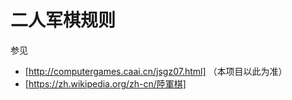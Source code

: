 # 二人军棋规则
参见
- [http://computergames.caai.cn/jsgz07.html] （本项目以此为准）
- [https://zh.wikipedia.org/zh-cn/陸軍棋] 
